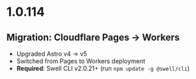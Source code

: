 # 1.0.114

## Migration: Cloudflare Pages → Workers

- Upgraded Astro v4 → v5
- Switched from Pages to Workers deployment
- **Required**: Swell CLI v2.0.21+ (run `npm update -g @swell/cli`)